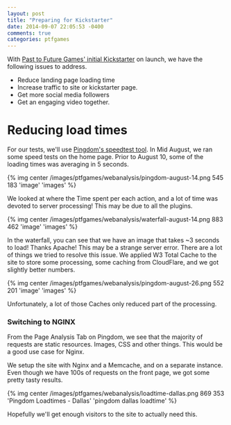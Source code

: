 ```yaml
---
layout: post
title: "Preparing for Kickstarter"
date: 2014-09-07 22:05:53 -0400
comments: true
categories: ptfgames
---
```


With [Past to Future Games' initial Kickstarter][kickstart] on launch, we have the following issues to address.  

+ Reduce landing page loading time
+ Increase traffic to site or kickstarter page.
+ Get more social media followers
+ Get an engaging video together.

Reducing load times
===================

For our tests, we'll use [Pingdom's speedtest tool][pingdom]. In Mid August, we ran some speed tests on the home page. Prior to August 10, some of the loading times was averaging in 5 seconds.

{% img center /images/ptfgames/webanalysis/pingdom-august-14.png 545 183 'image' 'images' %}

We looked at where the Time spent per each action, and a lot of time was devoted to server processing! This may be due to all the plugins.

{% img center /images/ptfgames/webanalysis/waterfall-august-14.png 883 462 'image' 'images' %}

In the waterfall, you can see that we have an image that takes ~3 seconds to load! Thanks Apache! This may be a strange server error. 
There are a lot of things we tried to resolve this issue. We applied W3 Total Cache to the site to store some processing, some caching from CloudFlare, and we got slightly better numbers.

{% img center /images/ptfgames/webanalysis/pingdom-august-26.png 552 201 'image' 'images' %}

Unfortunately, a lot of those Caches only reduced part of the processing. 

### Switching to NGINX

From the Page Analysis Tab on Pingdom, we see that the majority of requests are static resources. Images, CSS and other things. This would be a good use case for Nginx. 

We setup the site with Nginx and a Memcache, and on a separate instance. Even though we have 100s of requests on the front page, we got some pretty tasty results.

{% img center /images/ptfgames/webanalysis/loadtime-dallas.png 869 353 'Pingdom Loadtimes - Dallas' 'pingdom dallas loadtime' %}

Hopefully we'll get enough visitors to the site to actually need this.

[kickstart]: https://www.kickstarter.com/projects/phil-domo/dark-empire
[pingdom]: http://tools.pingdom.com/fpt/